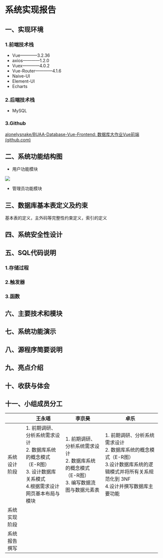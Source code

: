 # 系统实现报告

## 一、实现环境

### 1.前端技术栈

- Vue————3.2.36
- axios————1.2.0 
- Vuex————4.0.2
- Vue-Router————4.1.6
- Naive-UI
- Element-UI
- Echarts

### 2.后端技术栈

- MySQL

### 3.Github

[alonelysnake/BUAA-Database-Vue-Frontend: 数据库大作业Vue前端 (github.com)](https://github.com/alonelysnake/BUAA-Database-Vue-Frontend)

## 二、系统功能结构图

- 用户功能模块

![](C:\Users\83782\Desktop\数据库\FrontEnd\BUAA-Database-Vue-Frontend\docs\img\用户功能模块.png)

- 管理员功能模块 

## 三、数据库基本表定义及约束  

基本表的定义，主外码等完整性约束定义，索引的定义

## 四、系统安全性设计

## 五、SQL代码说明

### 1.存储过程

### 2.触发器

### 3.函数

## 六、主要技术和模块

## 七、系统功能演示

## 八、源程序简要说明

## 九、亮点介绍

## 十、收获与体会

## 十一、小组成员分工

|              | 王永瑶                                                       | 李京昊                                                       | 卓乐                                                         |
| ------------ | ------------------------------------------------------------ | ------------------------------------------------------------ | ------------------------------------------------------------ |
| 系统设计阶段 | 1. 前期调研、分析系统需求设计<br>2. 数据库系统的概念模式（E-R图）<br>3. 设计数据库关系模式<br>4.根据需求设计网页基本布局与模块 | 1. 前期调研、分析系统需求设计<br/>2. 数据库系统的概念模式（E-R图）<br/>3. 编写数据流图与数据元素表 | 1. 前期调研、分析系统需求设计<br/>2. 数据库系统的概念模式（E-R图）<br/>3.设计数据库系统的逻辑模式并将所有关系规范化到 3NF<br>4.设计并撰写数据库主要功能 |
| 系统实现阶段 |                                                              |                                                              |                                                              |
| 系统报告撰写 |                                                              |                                                              |                                                              |

